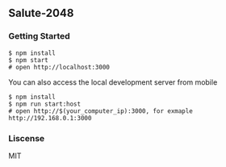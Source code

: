 ## Salute-2048

### Getting Started

```shell
$ npm install
$ npm start
# open http://localhost:3000
```

You can also access the local development server from mobile

```shell
$ npm install
$ npm run start:host
# open http://$(your_computer_ip):3000, for exmaple http://192.168.0.1:3000
```

### Liscense

MIT
